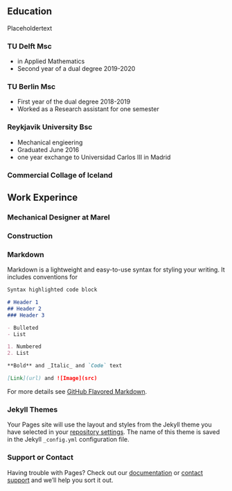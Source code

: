 ## Education
Placeholdertext

  ### TU Delft Msc
  - in Applied Mathematics
  - Second year of a dual degree 2019-2020
  ### TU Berlin Msc
  - First year of the dual degree 2018-2019
  - Worked as a Research assistant for one semester
  ### Reykjavik University Bsc
  - Mechanical engieering
  - Graduated June 2016
  - one year exchange to Universidad Carlos III in Madrid
  ###  Commercial Collage of Iceland 
  
 ## Work Experince
  ### Mechanical Designer at Marel
  ### Construction 

### Markdown

Markdown is a lightweight and easy-to-use syntax for styling your writing. It includes conventions for

```markdown
Syntax highlighted code block

# Header 1
## Header 2
### Header 3

- Bulleted
- List

1. Numbered
2. List

**Bold** and _Italic_ and `Code` text

[Link](url) and ![Image](src)
```

For more details see [GitHub Flavored Markdown](https://guides.github.com/features/mastering-markdown/).

### Jekyll Themes

Your Pages site will use the layout and styles from the Jekyll theme you have selected in your [repository settings](https://github.com/siggisigg/ssigurdsson/settings). The name of this theme is saved in the Jekyll `_config.yml` configuration file.

### Support or Contact

Having trouble with Pages? Check out our [documentation](https://help.github.com/categories/github-pages-basics/) or [contact support](https://github.com/contact) and we’ll help you sort it out.
